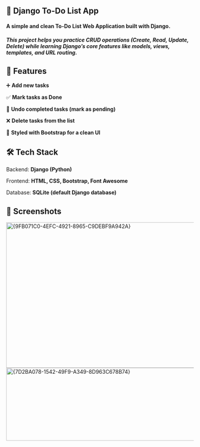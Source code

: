 

## 📝 Django To-Do List App 

#### A simple and clean To-Do List Web Application built with Django.
##### This project helps you practice **CRUD** operations (Create, Read, Update, Delete) while learning Django’s core features like models, views, templates, and URL routing.

## 🚀 Features

➕ **Add new tasks** 

✅ **Mark tasks as Done**

🔄 **Undo completed tasks (mark as pending)**

❌ **Delete tasks from the list**

🎨 **Styled with Bootstrap for a clean UI**

## 🛠 Tech Stack

Backend: **Django (Python)**

Frontend: **HTML, CSS, Bootstrap, Font Awesome**

Database: **SQLite (default Django database)**

## 📸 Screenshots

<img width="528" height="391" alt="{9FB071C0-4EFC-4921-8965-C9DEBF9A942A}" src="https://github.com/user-attachments/assets/9cf5b078-e20a-41b6-8466-c167189cebdd" />
<img width="530" height="196" alt="{7D2BA078-1542-49F9-A349-8D963C678B74}" src="https://github.com/user-attachments/assets/3b278312-dac7-4582-88d5-b0df4de9656b" />
